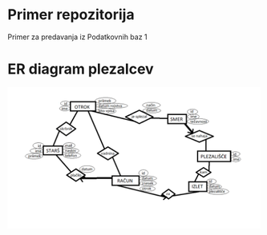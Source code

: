 # Primer repozitorija

Primer za predavanja iz Podatkovnih baz 1

# ER diagram plezalcev
![ER diagram](graf_plezalci1.png)
